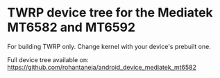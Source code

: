 TWRP device tree for the Mediatek MT6582 and MT6592
========================================================

For building TWRP only.
Change kernel with your device's prebuilt one.

Full device tree available on: https://github.com/rohantaneja/android_device_mediatek_mt6582
